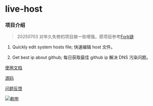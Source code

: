 # live-host

### 项目介绍

> 20250703 对年久失修的项目做一些增强，原项目参考[Fork链](https://github.com/mingjiezhou/live-host)

1. Quickly edit system hosts file; 快速编辑 host 文件。

2. Get best ip about github; 每日获取最佳 github ip 解决 DNS 污染问题。

[使用文档](https://github.com/LY1806620741/notes/issues/13)

[源码](https://github.com/LY1806620741/live-host)

[问题反馈](https://github.com/LY1806620741/live-host/issues)


![截图](https://user-images.githubusercontent.com/37775265/167404760-e33afdcf-8ba6-4cdf-9741-4d3284974e86.png)